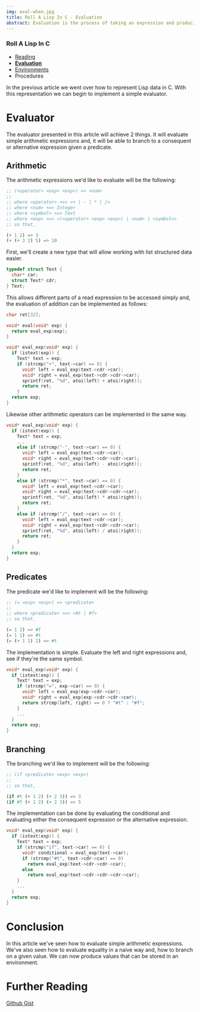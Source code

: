 ```yaml
---
img: eval-when.jpg
title: Roll A Lisp In C - Evaluation
abstract: Evaluation is the process of taking an expression and producing a value. In this article I show how to take expresions held in list structured data and produce values.
---
```


### Roll A Lisp In C

* [Reading](2020-01-18-make-a-lisp-1.html)
* [**Evaluation**](2022-05-06-make-a-lisp-2.html)
* [Environments](2022-06-04-make-a-lisp-3.html)
* Procedures


In the previous article we went over how to represent Lisp data in C. With this representation we can begin to implement a simple evaluator.


# Evaluator

The evaluator presented in this article will achieve 2 things. It will evaluate simple arithmetic expressions and, it will be able to branch to a consequent or alternative expression given a predicate.


## Arithmetic

The arithmetic expressions we'd like to evaluate will be the following:

```scheme
;; (<operator> <exp> <exp>) => <num>
;;
;; where <operator> <=> <+ | - | * | />
;; where <num> <=> Integer
;; where <symbol> <=> Text
;; where <exp> <=> <(<operator> <exp> <exp>) | <num> | <symbol>>
;; so that,

(+ 1 2) => 3
(+ (+ 3 2) 5) => 10
```

First, we'll create a new type that will allow working with list structured data easier.

```c
typedef struct Text {
  char* car;
  struct Text* cdr;
} Text;
```

This allows different parts of a read expression to be accessed simply and, the evaluation of addition can be implemented as follows:

```c
char ret[32];

void* eval(void* exp) {
  return eval_exp(exp);
}

void* eval_exp(void* exp) {
  if (istext(exp)) {
    Text* text = exp;
    if (strcmp("+", text->car) == 0) {
      void* left = eval_exp(text->cdr->car);
      void* right = eval_exp(text->cdr->cdr->car);
      sprintf(ret, "%d", atoi(left) + atoi(right));
      return ret;
    }
  return exp;
}
```

Likewise other arithmetic operators can be implemented in the same way.

```c
void* eval_exp(void* exp) {
  if (istext(exp)) {
    Text* text = exp;
    ...
    else if (strcmp("-", text->car) == 0) {
      void* left = eval_exp(text->cdr->car);
      void* right = eval_exp(text->cdr->cdr->car);
      sprintf(ret, "%d", atoi(left) - atoi(right));
      return ret;
    }
    else if (strcmp("*", text->car) == 0) {
      void* left = eval_exp(text->cdr->car);
      void* right = eval_exp(text->cdr->cdr->car);
      sprintf(ret, "%d", atoi(left) * atoi(right));
      return ret;
    }
    else if (strcmp("/", text->car) == 0) {
      void* left = eval_exp(text->cdr->car);
      void* right = eval_exp(text->cdr->cdr->car);
      sprintf(ret, "%d", atoi(left) / atoi(right));
      return ret;
    }
  }
  return exp;
}
```


## Predicates

The predicate we'd like to implement will be the following:

```scheme
;; (= <exp> <exp>) => <predicate>
;;
;; where <predicate> <=> <#t | #f>
;; so that,

(= 1 2) => #f
(= 1 1) => #t
(= (+ 1 1) 2) => #t
```

The implementation is simple. Evaluate the left and right expressions and, see if they're the same symbol.

```c
void* eval_exp(void* exp) {
  if (istext(exp)) {
    Text* text = exp;
    if (strcmp("=", exp->car) == 0) {
      void* left = eval_exp(exp->cdr->car);
      void* right = eval_exp(exp->cdr->cdr->car);
      return strcmp(left, right) == 0 ? "#t" : "#f";
    }
    ...
  }
  return exp;
}
```


## Branching

The branching we'd like to implement will be the following:

```scheme
;; (if <predicate> <exp> <exp>)
;;
;; so that,

(if #t (+ 1 2) (+ 2 3)) => 3
(if #f (+ 1 2) (+ 2 3)) => 5
```

The implementation can be done by evaluating the conditional and evaluating either the consequent expression or the alternative expression.

```c
void* eval_exp(void* exp) {
  if (istext(exp)) {
    Text* text = exp;
    if (strcmp("if", text->car) == 0) {
      void* conditional = eval_exp(text->car);
      if (strcmp("#t", text->cdr->car) == 0)
        return eval_exp(text->cdr->cdr->car);
      else
        return eval_exp(text->cdr->cdr->cdr->car);
    }
    ...
  }
  return exp;
}
```


# Conclusion

In this article we've seen how to evaluate simple arithmetic expressions. We've also seen how to evaluate equality in a naive way and, how to branch on a given value. We can now produce values that can be stored in an environment.


# Further Reading

[Github Gist](https://gist.github.com/swatson555/b62222d57d6aeac7ba692e1bdb1b511d)
